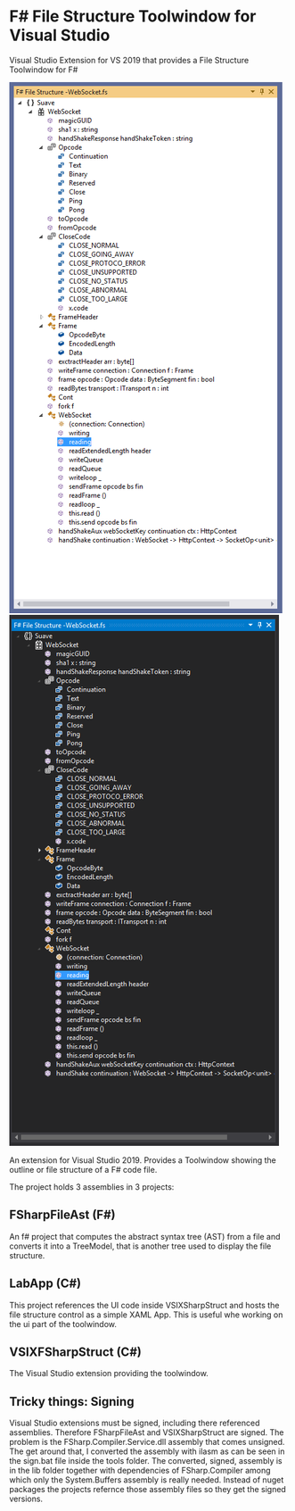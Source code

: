 # F# File Structure Toolwindow for Visual Studio
Visual Studio Extension for VS 2019 that provides a File Structure Toolwindow for F#

![Alt text](./VSIXFSharpStruct/preview.png)
![Alt text](./VSIXFSharpStruct/preview-dark.png)

An extension for Visual Studio 2019. Provides a Toolwindow showing the outline or file structure of a F# code file.

The project holds 3 assemblies in 3 projects:

## FSharpFileAst (F#)
An f# project that computes the abstract syntax tree (AST) from a file and converts it into a TreeModel, that is another tree used to display the file structure.

## LabApp (C#)
This project references the UI code inside VSIXSharpStruct and hosts the file structure control as a simple XAML App. This is useful whe working on the ui part 
of the toolwindow.

## VSIXFSharpStruct (C#)
The Visual Studio extension providing the toolwindow.

## Tricky things: Signing
Visual Studio extensions must be signed, including there referenced assemblies. Therefore FSharpFileAst and VSIXSharpStruct are signed.
The problem is the FSharp.Compiler.Service.dll assembly that comes unsigned. The get around that, I converted the assembly with ilasm as can be seen in the sign.bat file inside the tools folder.
The converted, signed, assembly is in the lib folder together with dependencies of FSharp.Compiler among which only the System.Buffers assembly is really needed. 
Instead of nuget packages the projects refernce those assembly files so they get the signed versions.
